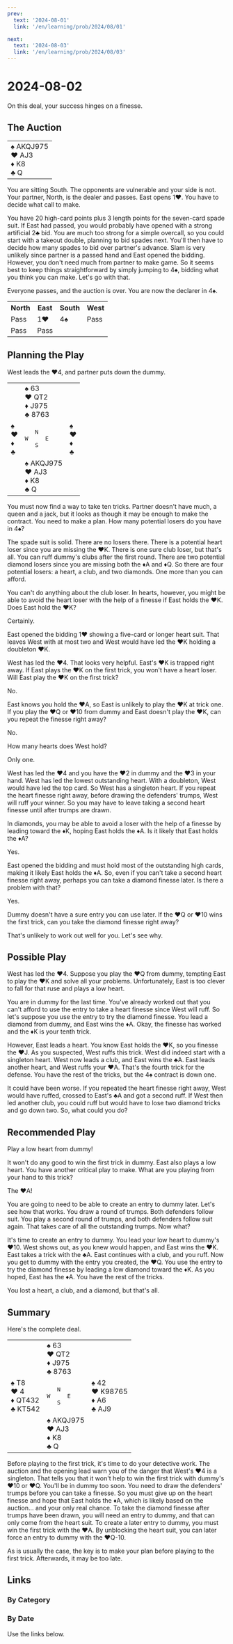 ```yaml
---
prev:
  text: '2024-08-01'
  link: '/en/learning/prob/2024/08/01'

next:
  text: '2024-08-03'
  link: '/en/learning/prob/2024/08/03'
---
```


# 2024-08-02

On this deal, your success hinges on a finesse.

<Badge type="warning" text="Play"/>

## The Auction

<table class="hand">
	<tr>
		<td>♠ AKQJ975<br>♥ AJ3<br>♦ K8<br>♣ Q</td>
	</tr>
</table>

You are sitting South. The opponents are vulnerable and your side is not. Your partner, North, is the dealer and passes. East opens 1♥. You have to decide what call to make.

You have 20 high-card points plus 3 length points for the seven-card spade suit. If East had passed, you would probably have opened with a strong artificial 2♣ bid. You are much too strong for a simple overcall, so you could start with a takeout double, planning to bid spades next. You'll then have to decide how many spades to bid over partner's advance. Slam is very unlikely since partner is a passed hand and East opened the bidding. However, you don't need much from partner to make game. So it seems best to keep things straightforward by simply jumping to 4♠, bidding what you think you can make. Let's go with that.

Everyone passes, and the auction is over. You are now the declarer in 4♠.

<table class="auction">
	<tr>
		<th>North</th>
		<th>East</th>
		<th>South</th>
		<th>West</th>
	</tr>
	<tr>
		<td>Pass</td>
		<td>1♥</td>
		<td>4♠</td>
		<td>Pass</td>
	</tr>
	<tr>
		<td>Pass</td>
		<td>Pass</td>
		<td></td>
		<td></td>
	</tr>
</table>

## Planning the Play

West leads the ♥4, and partner puts down the dummy.

<table class="deal">
	<tr>
		<td></td>
		<td>♠ 63<br>♥ QT2<br>♦ J975<br>♣ 8763</td>
		<td></td>
	</tr>
	<tr>
		<td>♠ <br>♥ <br>♦ <br>♣ </td>
		<td><pre>   N<br>W     E<br>   S</pre></td>
		<td>♠ <br>♥ <br>♦ <br>♣ </td>
	</tr>
	<tr>
		<td></td>
		<td>♠ AKQJ975<br>♥ AJ3<br>♦ K8<br>♣ Q</td>
		<td></td>
	</tr>
</table>

You must now find a way to take ten tricks. Partner doesn't have much, a queen and a jack, but it looks as though it may be enough to make the contract. You need to make a plan. How many potential losers do you have in 4♠?

The spade suit is solid. There are no losers there. There is a potential heart loser since you are missing the ♥K. There is one sure club loser, but that's all. You can ruff dummy's clubs after the first round. There are two potential diamond losers since you are missing both the ♦A and ♦Q. So there are four potential losers: a heart, a club, and two diamonds. One more than you can afford.

You can't do anything about the club loser. In hearts, however, you might be able to avoid the heart loser with the help of a finesse if East holds the ♥K. Does East hold the ♥K?

Certainly.

East opened the bidding 1♥ showing a five-card or longer heart suit. That leaves West with at most two and West would have led the ♥K holding a doubleton ♥K.

West has led the ♥4. That looks very helpful. East's ♥K is trapped right away. If East plays the ♥K on the first trick, you won't have a heart loser. Will East play the ♥K on the first trick?

No.

East knows you hold the ♥A, so East is unlikely to play the ♥K at trick one. If you play the ♥Q or ♥10 from dummy and East doesn't play the ♥K, can you repeat the finesse right away?

No.

How many hearts does West hold?

Only one.

West has led the ♥4 and you have the ♥2 in dummy and the ♥3 in your hand. West has led the lowest outstanding heart. With a doubleton, West would have led the top card. So West has a singleton heart. If you repeat the heart finesse right away, before drawing the defenders' trumps, West will ruff your winner. So you may have to leave taking a second heart finesse until after trumps are drawn.

In diamonds, you may be able to avoid a loser with the help of a finesse by leading toward the ♦K, hoping East holds the ♦A. Is it likely that East holds the ♦A?

Yes.

East opened the bidding and must hold most of the outstanding high cards, making it likely East holds the ♦A. So, even if you can't take a second heart finesse right away, perhaps you can take a diamond finesse later. Is there a problem with that?

Yes.

Dummy doesn't have a sure entry you can use later. If the ♥Q or ♥10 wins the first trick, can you take the diamond finesse right away?

That's unlikely to work out well for you. Let's see why.

## Possible Play

West has led the ♥4. Suppose you play the ♥Q from dummy, tempting East to play the ♥K and solve all your problems. Unfortunately, East is too clever to fall for that ruse and plays a low heart.

You are in dummy for the last time. You've already worked out that you can't afford to use the entry to take a heart finesse since West will ruff. So let's suppose you use the entry to try the diamond finesse. You lead a diamond from dummy, and East wins the ♦A. Okay, the finesse has worked and the ♦K is your tenth trick.

However, East leads a heart. You know East holds the ♥K, so you finesse the ♥J. As you suspected, West ruffs this trick. West did indeed start with a singleton heart. West now leads a club, and East wins the ♣A. East leads another heart, and West ruffs your ♥A. That's the fourth trick for the defense. You have the rest of the tricks, but the 4♠ contract is down one.

It could have been worse. If you repeated the heart finesse right away, West would have ruffed, crossed to East's ♣A and got a second ruff. If West then led another club, you could ruff but would have to lose two diamond tricks and go down two. So, what could you do?

## Recommended Play

Play a low heart from dummy!

It won't do any good to win the first trick in dummy. East also plays a low heart. You have another critical play to make. What are you playing from your hand to this trick?

The ♥A!

You are going to need to be able to create an entry to dummy later. Let's see how that works. You draw a round of trumps. Both defenders follow suit. You play a second round of trumps, and both defenders follow suit again. That takes care of all the outstanding trumps. Now what?

It's time to create an entry to dummy. You lead your low heart to dummy's ♥10. West shows out, as you knew would happen, and East wins the ♥K. East takes a trick with the ♣A. East continues with a club, and you ruff. Now you get to dummy with the entry you created, the ♥Q. You use the entry to try the diamond finesse by leading a low diamond toward the ♦K. As you hoped, East has the ♦A. You have the rest of the tricks.

You lost a heart, a club, and a diamond, but that's all.

## Summary

Here's the complete deal.

<table class="deal">
	<tr>
		<td></td>
		<td>♠ 63<br>♥ QT2<br>♦ J975<br>♣ 8763</td>
		<td></td>
	</tr>
	<tr>
		<td>♠ T8<br>♥ 4<br>♦ QT432<br>♣ KT542</td>
		<td><pre>   N<br>W     E<br>   S</pre></td>
		<td>♠ 42<br>♥ K98765<br>♦ A6<br>♣ AJ9</td>
	</tr>
	<tr>
		<td></td>
		<td>♠ AKQJ975<br>♥ AJ3<br>♦ K8<br>♣ Q</td>
		<td></td>
	</tr>
</table>

Before playing to the first trick, it's time to do your detective work. The auction and the opening lead warn you of the danger that West's ♥4 is a singleton. That tells you that it won't help to win the first trick with dummy's ♥10 or ♥Q. You'll be in dummy too soon. You need to draw the defenders' trumps before you can take a finesse. So you must give up on the heart finesse and hope that East holds the ♦A, which is likely based on the auction... and your only real chance. To take the diamond finesse after trumps have been drawn, you will need an entry to dummy, and that can only come from the heart suit. To create a later entry to dummy, you must win the first trick with the ♥A. By unblocking the heart suit, you can later force an entry to dummy with the ♥Q-10.

As is usually the case, the key is to make your plan before playing to the first trick. Afterwards, it may be too late.

## Links

[<Badge type="tip" text="Go to Practice"/>](/en/practice/prob/2024/08/02)

### By Category

[<Badge type="tip" text="<--"/>](/en/learning/prob/2024/08/01)
[<Badge type="tip" text="Calendar"/>](/en/learning/calendar/2024/08)
[<Badge type="tip" text="-->"/>](/en/learning/prob/2024/08/03)

### By Date

Use the links below.